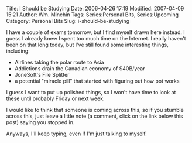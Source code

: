 Title: I Should be Studying
Date: 2006-04-26 17:19
Modified: 2007-04-09 15:21
Author: Wm. Minchin
Tags: Series:Personal Bits, Series:Upcoming
Category: Personal Bits
Slug: i-should-be-studying

I have a couple of exams tomorrow, but I find myself drawn here instead.
I guess I already knew I spent too much time on the Internet. I really
haven't been on that long today, but I've still found some interesting
things, including:

-   Airlines taking the polar route to Asia
-   Addictions drain the Canadian economy of $40B/year
-   JoneSoft's File Splitter
-   a potential "miracle pill" that started with figuring out how pot
    works

<!-- read more -->

I guess I want to put up polished things, so I won't have time to look
at these until probably Friday or next week.

I would like to think that someone is coming across this, so if you
stumble across this, just leave a little note (a comment, click on the
link below this post) saying you stopped in.

Anyways, I'll keep typing, even if I'm just talking to myself.
